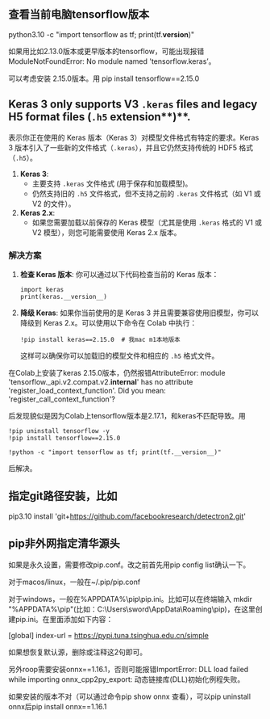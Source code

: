 ## 查看当前电脑tensorflow版本

python3.10 -c "import tensorflow as tf; print(tf.__version__)"

如果用比如2.13.0版本或更早版本的tensorflow，可能出现报错ModuleNotFoundError: No module named 'tensorflow.keras’。

可以考虑安装 2.15.0版本。用 pip install tensorflow==2.15.0



## Keras **3** only supports V3  `.keras` files and legacy H5 format files **(**`.h5` extension**)**.

表示你正在使用的 Keras 版本（Keras 3）对模型文件格式有特定的要求。Keras 3 版本引入了一些新的文件格式（`.keras`），并且它仍然支持传统的 HDF5 格式（`.h5`）。

1. **Keras 3**:
   - 主要支持 `.keras` 文件格式 (用于保存和加载模型)。
   - 仍然支持旧的 `.h5` 文件格式，但不支持之前的 `.keras` 文件格式（如 V1 或 V2 的文件）。
2. **Keras 2.x**:
   - 如果您需要加载以前保存的 Keras 模型（尤其是使用 `.keras` 格式的 V1 或 V2 模型），则您可能需要使用 Keras 2.x 版本。

### 解决方案

1. **检查 Keras 版本**: 你可以通过以下代码检查当前的 Keras 版本：

   ```
   import keras
   print(keras.__version__)
   ```

2. **降级 Keras**: 如果你当前使用的是 Keras 3 并且需要兼容使用旧模型，你可以降级到 Keras 2.x。可以使用以下命令在 Colab 中执行：

   ```
   !pip install keras==2.15.0  # 我mac m1本地版本
   ```

   这样可以确保你可以加载旧的模型文件和相应的 `.h5` 格式文件。

在Colab上安装了keras 2.15.0版本，仍然报错AttributeError: module 'tensorflow._api.v2.compat.v2.__internal__' has no attribute 'register_load_context_function'. Did you mean: 'register_call_context_function'?

后发现貌似是因为Colab上tensorflow版本是2.17.1，和keras不匹配导致。用

```shell
!pip uninstall tensorflow -y
!pip install tensorflow==2.15.0

!python -c "import tensorflow as tf; print(tf.__version__)"
```

后解决。



## 指定git路径安装，比如

pip3.10 install 'git+https://github.com/facebookresearch/detectron2.git'



## pip非外网指定清华源头

如果是永久设置，需要修改pip.conf。改之前首先用pip config list确认一下。

对于macos/linux，一般在~/.pip/pip.conf

对于windows，一般在%APPDATA%\pip\pip.ini。比如可以在终端输入 mkdir "%APPDATA%\pip"(比如：C:\Users\sword\AppData\Roaming\pip)，在这里创建pip.ini。在里面添加如下内容：

[global]
index-url = https://pypi.tuna.tsinghua.edu.cn/simple

如果想恢复默认源，删除或注释这2句即可。



另外roop需要安装onnx==1.16.1，否则可能报错ImportError: DLL load failed while importing onnx_cpp2py_export: 动态链接库(DLL)初始化例程失败。

如果安装的版本不对（可以通过命令pip show onnx  查看），可以pip uninstall onnx后pip install onnx==1.16.1
